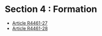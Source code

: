 # Section 4 : Formation &#13;
&#13;
&#13;


* [Article R4461-27](./LEGIARTI000023414582.md)
* [Article R4461-28](./LEGIARTI000023414584.md)
